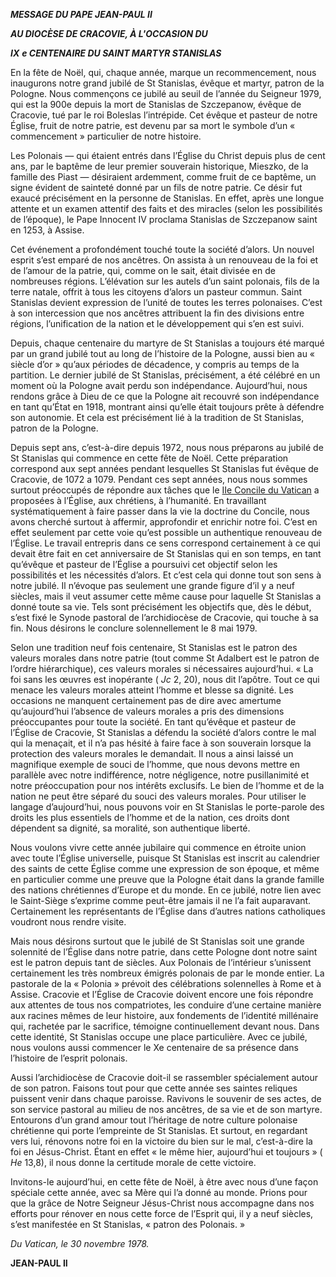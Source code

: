 ***MESSAGE DU PAPE JEAN-PAUL II***

***AU DIOCÈSE DE CRACOVIE, À L'OCCASION DU***

***IX*** ***e CENTENAIRE DU SAINT MARTYR STANISLAS***

En la fête de Noël, qui, chaque année, marque un recommencement, nous inaugurons notre grand jubilé de St Stanislas, évêque et martyr, patron de la Pologne. Nous commençons ce jubilé au seuil de l’année du Seigneur 1979, qui est la 900e depuis la mort de Stanislas de Szczepanow, évêque de Cracovie, tué par le roi Boleslas l’intrépide. Cet évêque et pasteur de notre Église, fruit de notre patrie, est devenu par sa mort le symbole d’un « commencement » particulier de notre histoire.

Les Polonais — qui étaient entrés dans l’Église du Christ depuis plus de cent ans, par le baptême de leur premier souverain historique, Mieszko, de la famille des Piast — désiraient ardemment, comme fruit de ce baptême, un signe évident de sainteté donné par un fils de notre patrie. Ce désir fut exaucé précisément en la personne de Stanislas. En effet, après une longue attente et un examen attentif des faits et des miracles (selon les possibilités de l’époque), le Pape Innocent IV proclama Stanislas de Szczepanow saint en 1253, à Assise.

Cet événement a profondément touché toute la société d’alors. Un nouvel esprit s’est emparé de nos ancêtres. On assista à un renouveau de la foi et de l’amour de la patrie, qui, comme on le sait, était divisée en de nombreuses régions. L’élévation sur les autels d’un saint polonais, fils de la terre natale, offrit à tous les citoyens d’alors un pasteur commun. Saint Stanislas devient expression de l’unité de toutes les terres polonaises. C’est à son intercession que nos ancêtres attribuent la fin des divisions entre régions, l’unification de la nation et le développement qui s’en est suivi.

Depuis, chaque centenaire du martyre de St Stanislas a toujours été marqué par un grand jubilé tout au long de l’histoire de la Pologne, aussi bien au « siècle d’or » qu’aux périodes de décadence, y compris au temps de la partition. Le dernier jubilé de St Stanislas, précisément, a été célébré en un moment où la Pologne avait perdu son indépendance. Aujourd’hui, nous rendons grâce à Dieu de ce que la Pologne ait recouvré son indépendance en tant qu’État en 1918, montrant ainsi qu’elle était toujours prête à défendre son autonomie. Et cela est précisément lié à la tradition de St Stanislas, patron de la Pologne.

Depuis sept ans, c’est-à-dire depuis 1972, nous nous préparons au jubilé de St Stanislas qui commence en cette fête de Noël. Cette préparation correspond aux sept années pendant lesquelles St Stanislas fut évêque de Cracovie, de 1072 a 1079. Pendant ces sept années, nous nous sommes surtout préoccupés de répondre aux tâches que le [IIe Concile du Vatican](http://www.vatican.va/archive/hist_councils/ii_vatican_council/index_fr.htm) a proposées à l’Église, aux chrétiens, à l’humanité. En travaillant systématiquement à faire passer dans la vie la doctrine du Concile, nous avons cherché surtout à affermir, approfondir et enrichir notre foi. C’est en effet seulement par cette voie qu’est possible un authentique renouveau de l’Église. Le travail entrepris dans ce sens correspond certainement à ce qui devait être fait en cet anniversaire de St Stanislas qui en son temps, en tant qu’évêque et pasteur de l’Église a poursuivi cet objectif selon les possibilités et les nécessités d’alors. Et c’est cela qui donne tout son sens à notre jubilé. Il n’évoque pas seulement une grande figure d’il y a neuf siècles, mais il veut assumer cette même cause pour laquelle St Stanislas a donné toute sa vie. Tels sont précisément les objectifs que, dès le début, s’est fixé le Synode pastoral de l’archidiocèse de Cracovie, qui touche à sa fin. Nous désirons le conclure solennellement le 8 mai 1979.

Selon une tradition neuf fois centenaire, St Stanislas est le patron des valeurs morales dans notre patrie (tout comme St Adalbert est le patron de l’ordre hiérarchique), ces valeurs morales si nécessaires aujourd’hui. « La foi sans les œuvres est inopérante ( *Jc* 2, 20), nous dit l’apôtre. Tout ce qui menace les valeurs morales atteint l’homme et blesse sa dignité. Les occasions ne manquent certainement pas de dire avec amertume qu’aujourd’hui l’absence de valeurs morales a pris des dimensions préoccupantes pour toute la société. En tant qu’évêque et pasteur de l’Église de Cracovie, St Stanislas a défendu la société d’alors contre le mal qui la menaçait, et il n’a pas hésité à faire face à son souverain lorsque la protection des valeurs morales le demandait. Il nous a ainsi laissé un magnifique exemple de souci de l’homme, que nous devons mettre en parallèle avec notre indifférence, notre négligence, notre pusillanimité et notre préoccupation pour nos intérêts exclusifs. Le bien de l’homme et de la nation ne peut être séparé du souci des valeurs morales. Pour utiliser le langage d’aujourd’hui, nous pouvons voir en St Stanislas le porte-parole des droits les plus essentiels de l’homme et de la nation, ces droits dont dépendent sa dignité, sa moralité, son authentique liberté.

Nous voulons vivre cette année jubilaire qui commence en étroite union avec toute l’Église universelle, puisque St Stanislas est inscrit au calendrier des saints de cette Église comme une expression de son époque, et même en particulier comme une preuve que la Pologne était dans la grande famille des nations chrétiennes d’Europe et du monde. En ce jubilé, notre lien avec le Saint-Siège s’exprime comme peut-être jamais il ne l’a fait auparavant. Certainement les représentants de l’Église dans d’autres nations catholiques voudront nous rendre visite.

Mais nous désirons surtout que le jubilé de St Stanislas soit une grande solennité de l’Église dans notre patrie, dans cette Pologne dont notre saint est le patron depuis tant de siècles. Aux Polonais de l’intérieur s’unissent certainement les très nombreux émigrés polonais de par le monde entier. La pastorale de la « Polonia » prévoit des célébrations solennelles à Rome et à Assise. Cracovie et l’Église de Cracovie doivent encore une fois répondre aux attentes de tous nos compatriotes, les conduire d’une certaine manière aux racines mêmes de leur histoire, aux fondements de l’identité millénaire qui, rachetée par le sacrifice, témoigne continuellement devant nous. Dans cette identité, St Stanislas occupe une place particulière. Avec ce jubilé, nous voulons aussi commencer le Xe centenaire de sa présence dans l’histoire de l’esprit polonais.

Aussi l’archidiocèse de Cracovie doit-il se rassembler spécialement autour de son patron. Faisons tout pour que cette année ses saintes reliques puissent venir dans chaque paroisse. Ravivons le souvenir de ses actes, de son service pastoral au milieu de nos ancêtres, de sa vie et de son martyre. Entourons d’un grand amour tout l’héritage de notre culture polonaise chrétienne qui porte l’empreinte de St Stanislas. Et surtout, en regardant vers lui, rénovons notre foi en la victoire du bien sur le mal, c’est-à-dire la foi en Jésus-Christ. Étant en effet « le même hier, aujourd’hui et toujours » ( *He* 13,8), il nous donne la certitude morale de cette victoire.

Invitons-le aujourd’hui, en cette fête de Noël, à être avec nous d’une façon spéciale cette année, avec sa Mère qui l’a donné au monde. Prions pour que la grâce de Notre Seigneur Jésus-Christ nous accompagne dans nos efforts pour rénover en nous cette force de l’Esprit qui, il y a neuf siècles, s’est manifestée en St Stanislas, « patron des Polonais. »

*Du Vatican, le 30 novembre 1978.*

**JEAN-PAUL II**